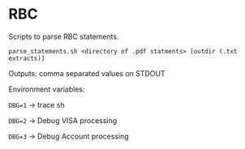 # RBC
Scripts to parse RBC statements.

`parse_statements.sh <directory of .pdf statments> [outdir (.txt extracts)]`

Outputs: comma separated values on STDOUT

Environment variables:

`DBG=1` -> trace sh

`DBG=2` -> Debug VISA processing

`DBG=3` -> Debug Account processing

